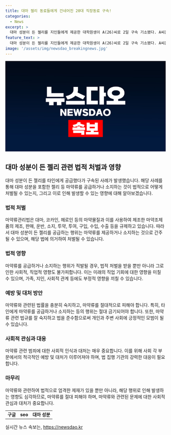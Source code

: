 ```yaml
---
title: 대마 젤리 동료들에게 건네어진 20대 직장동료 구속!
categories:
  - News
excerpt: >
  대마 성분이 든 젤리를 지인들에게 제공한 대학원생이 A(26)씨로 2일 구속 기소됐다. A씨는 지난해 12월 클럽 인근에서 외국인으로부터 받은 대마 젤리를 지인들에게 건네 혐의를 받는다. 해외 유학 경험을 공유한 이전 직장동료들에게도 제공한 것으로 파악됐다. B씨는 A씨로부터 받은 젤리를 동기들과 나눠준 혐의로 지난 5월 구속 기소됐으며, 2명은 병원으로 옮겨 치료를 받은 바 있다. 해당 사건을 통해 검찰은 마약 범죄에 강력히 대처하겠다고 밝혔다.
feature_text: >
  대마 성분이 든 젤리를 지인들에게 제공한 대학원생이 A(26)씨로 2일 구속 기소됐다. A씨는 지난해 12월 클럽 인근에서 외국인으로부터 받은 대마 젤리를 지인들에게 건네 혐의를 받는다. 해외 유학 경험을 공유한 이전 직장동료들에게도 제공한 것으로 파악됐다. B씨는 A씨로부터 받은 젤리를 동기들과 나눠준 혐의로 지난 5월 구속 기소됐으며, 2명은 병원으로 옮겨 치료를 받은 바 있다. 해당 사건을 통해 검찰은 마약 범죄에 강력히 대처하겠다고 밝혔다.
image: '/assets/img/newsdao_breakingnews.jpg'
---
```


<p><img src="/assets/img/newsdao_breakingnews.jpg" alt="ranknews 속보" /></p>

<h2 data-ke-size="size26">대마 성분이 든 젤리 관련 법적 처벌과 영향</h2>

<p data-ke-size="size16">대마 성분이 든 젤리를 타인에게 공급했다가 구속된 사례가 발생했습니다. 해당 사례를 통해 대마 성분을 포함한 젤리 등 마약류를 공급하거나 소지하는 것이 법적으로 어떻게 처벌될 수 있는지, 그리고 이로 인해 발생할 수 있는 영향에 대해 알아보겠습니다.</p>

<h3>법적 처벌</h3>

<p data-ke-size="size16">마약류관리법은 대마, 코카인, 헤로인 등의 마약물질과 이를 사용하여 제조한 마약조제품의 제조, 판매, 운반, 소지, 투약, 투여, 구입, 수입, 수출 등을 규제하고 있습니다. 따라서 대마 성분이 든 젤리를 공급하는 행위는 마약류를 제공하거나 소지하는 것으로 간주될 수 있으며, 해당 법에 의거하여 처벌될 수 있습니다.</p>

<h3>법적 영향</h3>

<p data-ke-size="size16">마약류를 공급하거나 소지하는 행위가 적발될 경우, 법적 처벌을 받을 뿐만 아니라 그로 인한 사회적, 직업적 영향도 불가피합니다. 이는 미래의 직업 기회에 대한 영향을 미칠 수 있으며, 가족, 지인, 사회적 관계 등에도 부정적 영향을 끼칠 수 있습니다.</p>

<h3>예방 및 대처 방안</h3>

<p data-ke-size="size16">마약류와 관련된 법률을 충분히 숙지하고, 마약류를 절대적으로 피해야 합니다. 특히, 타인에게 마약류를 공급하거나 소지하는 등의 행위는 절대 금기되어야 합니다. 또한, 마약류 관련 법규를 잘 숙지하고 법을 준수함으로써 개인과 주변 사회에 긍정적인 모범이 될 수 있습니다.</p>

<h3>사회적 관심과 대응</h3>

<p data-ke-size="size16">마약류 관련 범죄에 대한 사회적 인식과 대처는 매우 중요합니다. 이를 위해 사회 각 부문에서의 적극적인 예방 및 대처가 이루어져야 하며, 법 집행 기관의 강력한 대응이 필요합니다.</p>

<h3>마무리</h3>

<p data-ke-size="size16">마약류와 관련하여 법적으로 엄격한 제재가 있을 뿐만 아니라, 해당 행위로 인해 발생하는 영향도 심각하므로, 마약류를 절대 피해야 하며, 마약류와 관련된 문제에 대한 사회적 관심과 대처가 중요합니다.</p>

<table>
    <tbody>
        <tr>
            <td style="text-align: center; height: 17px;"><b>구글</b></td>
            <td style="text-align: center; height: 17px;"><b>seo</b></td>
            <td style="text-align: center; height: 17px;"><b>대마 성분</b></td>
        </tr>
    </tbody>
</table>
실시간 뉴스 속보는, <a href="https://newsdao.kr" rel="dofollow">https://newsdao.kr</a>


